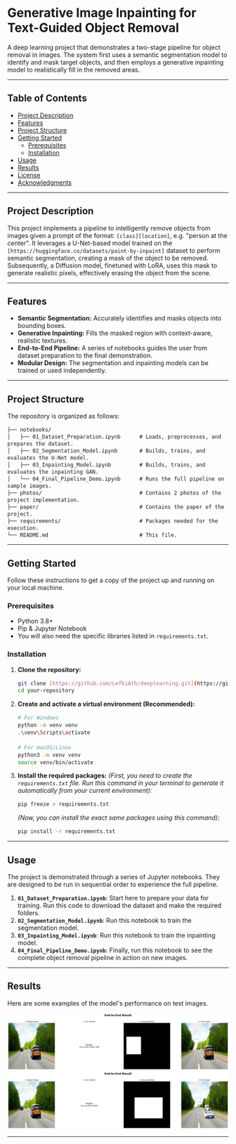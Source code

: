 # Generative Image Inpainting for Text-Guided Object Removal


A deep learning project that demonstrates a two-stage pipeline for object removal in images. The system first uses a semantic segmentation model to identify and mask target objects, and then employs a generative inpainting model to realistically fill in the removed areas.

---

## Table of Contents
- [Project Description](#project-description)
- [Features](#features)
- [Project Structure](#project-structure)
- [Getting Started](#getting-started)
  - [Prerequisites](#prerequisites)
  - [Installation](#installation)
- [Usage](#usage)
- [Results](#results)
- [License](#license)
- [Acknowledgments](#acknowledgments)

---

## Project Description


This project implements a pipeline to intelligently remove objects from images given a prompt of the format: `[class][location]`, e.g. "person at the center". 
It leverages a U-Net-based model trained on the `[https://huggingface.co/datasets/paint-by-inpaint]` dataset to perform semantic segmentation, creating a mask of the object to be removed. Subsequently, a Diffusion model, finetuned with LoRA, uses this mask to generate realistic pixels, effectively erasing the object from the scene.

---

## Features

- **Semantic Segmentation:** Accurately identifies and masks objects into bounding boxes.
- **Generative Inpainting:** Fills the masked region with context-aware, realistic textures.
- **End-to-End Pipeline:** A series of notebooks guides the user from dataset preparation to the final demonstration.
- **Modular Design:** The segmentation and inpainting models can be trained or used independently.

---

## Project Structure

The repository is organized as follows:

```
├── notebooks/
│   ├── 01_Dataset_Preparation.ipynb      # Loads, preprocesses, and prepares the dataset.
│   ├── 02_Segmentation_Model.ipynb       # Builds, trains, and evaluates the U-Net model.
│   ├── 03_Inpainting_Model.ipynb         # Builds, trains, and evaluates the inpainting GAN.
│   └── 04_Final_Pipeline_Demo.ipynb      # Runs the full pipeline on sample images.
├── photos/                               # Contains 2 photos of the project implementation.
├── paper/                                # Contains the paper of the project.
├── requirements/                         # Packages needed for the execution.
└── README.md                             # This file.
```


---

## Getting Started

Follow these instructions to get a copy of the project up and running on your local machine.

### Prerequisites

- Python 3.8+
- Pip & Jupyter Notebook
- You will also need the specific libraries listed in `requirements.txt`.

### Installation

1.  **Clone the repository:**
    ```sh
    git clone [https://github.com/LefkiAth/deeplearning.git](https://github.com/LefkiAth/deeplearning.git)
    cd your-repository
    ```

2.  **Create and activate a virtual environment (Recommended):**
    ```sh
    # For Windows
    python -m venv venv
    .\venv\Scripts\activate

    # For macOS/Linux
    python3 -m venv venv
    source venv/bin/activate
    ```

3.  **Install the required packages:**
    *(First, you need to create the `requirements.txt` file. Run this command in your terminal to generate it automatically from your current environment):*
    ```sh
    pip freeze > requirements.txt
    ```
    *(Now, you can install the exact same packages using this command):*
    ```sh
    pip install -r requirements.txt
    ```

---

## Usage

The project is demonstrated through a series of Jupyter notebooks. They are designed to be run in sequential order to experience the full pipeline.

1.  **`01_Dataset_Preparation.ipynb`**: Start here to prepare your data for training. Run this code to download the dataset and make the required folders.
2.  **`02_Segmentation_Model.ipynb`**: Run this notebook to train the segmentation model.
3.  **`03_Inpainting_Model.ipynb`**: Run this notebook to train the inpainting model.
4.  **`04_Final_Pipeline_Demo.ipynb`**: Finally, run this notebook to see the complete object removal pipeline in action on new images.

---

## Results

Here are some examples of the model's performance on test images.

![car_removal](photos/car_removal.png)
![cars_removal](photos/cars_removal.png)

---

